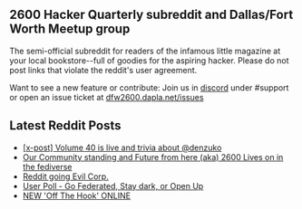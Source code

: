 ## 2600 Hacker Quarterly subreddit and Dallas/Fort Worth Meetup group
The semi-official subreddit for readers of the infamous little magazine at your local bookstore--full of goodies for the aspiring hacker. Please do not post links that violate the reddit's user agreement.

Want to see a new feature or contribute: 
Join us in [discord](https://dfw2600.dapla.net/chat) under #support or open an issue ticket at [dfw2600.dapla.net/issues](https://dfw2600.dapla.net/issues)

## Latest Reddit Posts
<!-- BLOG-POST-LIST:START -->
- [[x-post] Volume 40 is live and trivia about @denzuko](https://www.reddit.com/r/2600/comments/14dy5a1/xpost_volume_40_is_live_and_trivia_about_denzuko/)
- [Our Community standing and Future from here (aka) 2600 Lives on in the fediverse](https://www.reddit.com/r/2600/comments/14dxkwo/our_community_standing_and_future_from_here_aka/)
- [Reddit going Evil Corp.](https://www.reddit.com/r/2600/comments/14c6zew/reddit_going_evil_corp/)
- [User Poll - Go Federated, Stay dark, or Open Up](https://www.reddit.com/r/2600/comments/14an6wx/user_poll_go_federated_stay_dark_or_open_up/)
- [NEW 'Off The Hook' ONLINE](https://2600.com/hook/14-06-2023)
<!-- BLOG-POST-LIST:END -->
